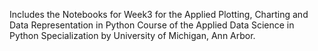 Includes the Notebooks for Week3 for the Applied Plotting, Charting and Data Representation in Python Course of the Applied Data Science in Python Specialization by University of Michigan, Ann Arbor.
